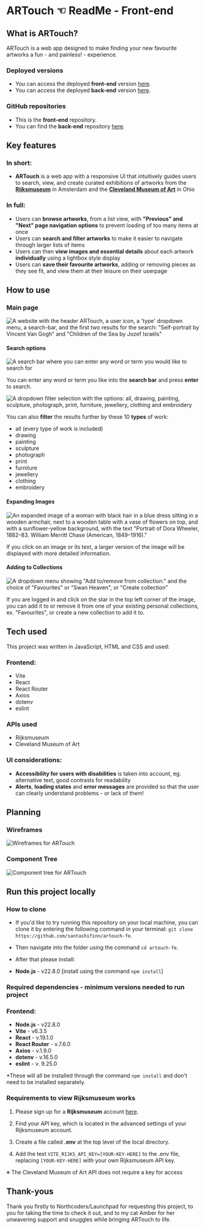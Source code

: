 # ARTouch ☜ ReadMe - Front-end

## What is ARTouch?

ARTouch is a web app designed to make finding your new favourite artworks a fun - and painless! - experience.

### Deployed versions

- You can access the deployed **front-end** version [here](https://pipmurphy.com/artouch).
- You can access the deployed **back-end** version [here](https://artouch.onrender.com/api).

### GitHub repositories

- This is the **front-end** repository.
- You can find the **back-end** repository [here](https://github.com/santashifinn/artouch-be).

## Key features

### In short:

 - **ARTouch** is a web app with a responsive UI that intuitively guides users to search, view, and create curated exhibitions of artworks from the [**Rijksmuseum**](https://www.rijksmuseum.nl/en) in Amsterdam and the [**Cleveland Museum of Art**](https://www.clevelandart.org/) in Ohio

 ### In full:

 - Users can **browse artworks**, from a list view, with **"Previous" and "Next" page navigation options** to prevent loading of too many items at once
 - Users can **search and filter artworks** to make it easier to navigate through larger lists of items
 - Users can then **view images and essential details** about each artwork **individually** using a lightbox style display
 - Users can **save their favourite artworks**, adding or removing pieces as they see fit, and view them at their leisure on their userpage

## How to use

### Main page

![A website with the header ARTouch, a user icon, a 'type' dropdown menu, a search-bar, and the first two results for the search: "Self-portrait by Vincent Van Gogh" and "Children of the Sea by Jozef Israëls"](readme/readme-mainscreen.png)

#### Search options

![A search bar where you can enter any word or term you would like to search for](readme/readme-search.png)

You can enter any word or term you like into the **search bar** and press **enter** to search.

![A dropdown filter selection with the options: all, drawing, painting, sculpture, photograph, print, furniture, jewellery, clothing and embroidery](readme/readme-filter.png)

You can also **filter** the results further by these 10 **types** of work:
- all (every type of work is included)
- drawing
- painting
- sculpture
- photograph
- print
- furniture
- jewellery
- clothing
- embroidery

#### Expanding Images

![An expanded image of a woman with black hair in a blue dress sitting in a wooden armchair, next to a wooden table with a vase of flowers on top, and with a sunflower-yellow background, with the text "Portrait of Dora Wheeler, 1882–83. William Merritt Chase (American, 1849–1916)."](readme/readme-expandedimage.png)

If you click on an image or its text, a larger version of the image will be displayed with more detailed information.

#### Adding to Collections

![A dropdown menu showing "Add to/remove from collection:" and the choice of "Favourites" or "Swan Heaven", or "Create collection"](readme/readme-favourites.png)

If you are logged in and click on the star in the top left corner of the image, you can add it to or remove it from one of your existing personal collections, ex. "Favourites", or create a new collection to add it to.

## Tech used

This project was written in JavaScript, HTML and CSS and used:

### Frontend:

- Vite
- React
- React Router
- Axios
- dotenv
- eslint

### APIs used

- Rijksmuseum
- Cleveland Museum of Art

### UI considerations:

 -  **Accessibility for users with disabilities** is taken into account, eg. alternative text, good contrasts for readability
 - **Alerts**, **loading states** and **error messages** are provided so that the user can clearly understand problems - or lack of them!

## Planning

### Wireframes

![Wireframes for ARTouch](planning/artouch-wireframes.jpg)

### Component Tree

![Component tree for ARTouch](planning/artouch-component-tree.jpg)

## Run this project locally

### How to clone

- If you'd like to try running this repository on your local machine, you can clone it by entering the following command in your terminal: `git clone https://github.com/santashifinn/artouch-fe`.
- Then navigate into the folder using the command `cd artouch-fe`.
- After that please install:

- **Node.js** - v22.8.0 [install using the command `npm install`]

### Required dependencies - minimum versions needed to run project

### Frontend:

- **Node.js** - v22.8.0
- **Vite** - v6.3.5
- **React** - v.19.1.0
- **React Router** - v.7.6.0
- **Axios** - v.1.9.0
- **dotenv** - v.16.5.0
- **eslint** - v. 9.25.0

\*These will all be installed through the command `npm install` and don't need to be installed separately.

### Requirements to view Rijksmuseum works

1. Please sign up for a **Rijksmuseum** account [here](https://www.rijksmuseum.nl/en/collection).

2. Find your API key, which is located in the advanced settings of your Rijksmuseum account.

3. Create a file called **.env** at the top level of the local directory.

4. Add the text `VITE_RIJKS_API_KEY=[YOUR-KEY-HERE]` to the .env file, replacing `[YOUR-KEY-HERE]` with your own Rijksmuseum API key.

※ The Cleveland Museum of Art API does not require a key for access

## Thank-yous

Thank you firstly to Northcoders/Launchpad for requesting this project, to you for taking the time to check it out, and to my cat Amber for her unwavering support and snuggles while bringing ARTouch to life.
